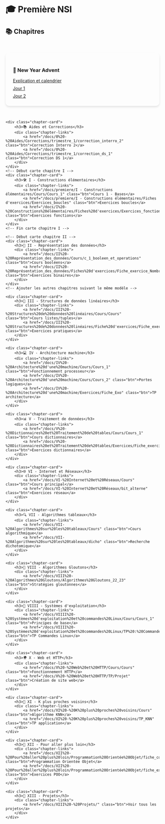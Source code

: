 # 🎓 Première NSI

## 📚 Chapitres

<style>
.chapter-cards {
    display: grid;
    grid-template-columns: repeat(auto-fit, minmax(300px, 1fr));
    gap: 2rem;
    padding: 2rem 0;
}

.chapter-card {
    background: var(--md-default-bg-color);
    border-radius: 12px;
    padding: 1.5rem;
    box-shadow: 0 4px 6px rgba(0, 0, 0, 0.1);
    transition: transform 0.3s ease;
}

.chapter-card:hover {
    transform: translateY(-5px);
}

.chapter-links {
    display: flex;
    flex-direction: column;
    gap: 0.5rem;
    margin-top: 1rem;
}
</style>

<section class="chapter-cards">
    <!-- Section Aides et New Year Advent -->
    <div class="chapter-card">
        <h3>🎄 New Year Advent</h3>
        <div class="chapter-links">
            <a href="/docs/0 - New Year Advent/new_year_advent" class="btn">Explication et calendrier</a>
            <a href="/docs/0%20-%20New%20Year%20Advent/Exercices%20J1%20-%20J9/Jour_1" class="btn">Jour 1</a>
            <a href="/docs/0%20-%20New%20Year%20Advent/Exercices%20J1%20-%20J9/Jour_2" class="btn">Jour 2</a>
        </div>
    </div>

    <div class="chapter-card">
        <h3>📚 Aides et Corrections</h3>
        <div class="chapter-links">
            <a href="/docs/0%20-%20Aides/Corrections/trimestre_1/correction_interro_2" class="btn">Correction Interro 2</a>
            <a href="/docs/0%20-%20Aides/Corrections/trimestre_1/correction_ds_1" class="btn">Correction DS 1</a>
        </div>
    </div>
    <!-- Début carte chapitre I -->
    <div class="chapter-card">
        <h3>🛠️ I - Constructions élémentaires</h3>
        <div class="chapter-links">
            <a href="/docs/premiere/I - Constructions élémentaires/Cours/Cours_1" class="btn">Cours 1 - Bases</a>
            <a href="/docs/premiere/I - Constructions élémentaires/Fiches d'exercices/Exercices_boucles" class="btn">Exercices boucles</a>
            <a href="/docs/I%20-%20Constructions%20élémentaires/Fiches%20d'exercices/Exercices_fonctions" class="btn">Exercices fonctions</a>
        </div>
    </div>
    <!-- Fin carte chapitre I -->

    <!-- Début carte chapitre II -->
    <div class="chapter-card">
        <h3>🔢 II - Représentation des données</h3>
        <div class="chapter-links">
            <a href="/docs/II%20-%20Représentation_des_données/Cours/c_1_booleen_et_operations" class="btn">Cours booléens</a>
            <a href="/docs/II%20-%20Représentation_des_données/Fiches%20d'exercices/Fiche_exercice_Nombres_binaires" class="btn">Exercices binaires</a>
        </div>
    </div>
    <!-- Ajouter les autres chapitres suivant le même modèle -->

    <div class="chapter-card">
        <h3>🧱 III - Structures de données linéaires</h3>
        <div class="chapter-links">
            <a href="/docs/III%20-%20Structures%20de%20données%20linéaires/Cours/Cours" class="btn">Cours listes/tuples</a>
            <a href="/docs/III%20-%20Structures%20de%20données%20linéaires/Fiche%20d'exercices/Fiche_exercices_tuples_listes" class="btn">Exercices pratiques</a>
        </div>
    </div>

    <div class="chapter-card">
        <h3>💻 IV - Architecture machine</h3>
        <div class="chapter-links">
            <a href="/docs/IV%20-%20Architecture%20d'une%20machine/Cours/Cours_1" class="btn">Fonctionnement processeur</a>
            <a href="/docs/IV%20-%20Architecture%20d'une%20machine/Cours/Cours_2" class="btn">Portes logiques</a>
            <a href="/docs/IV%20-%20Architecture%20d'une%20machine/Exercices/Fiche_Exo" class="btn">TP architecture</a>
        </div>
    </div>

    <div class="chapter-card">
        <h3>📊 V - Traitement de données</h3>
        <div class="chapter-links">
            <a href="/docs/V%20-%20Dictionnaires%20et%20Traitement%20de%20tables/Cours/Cours_1" class="btn">Cours dictionnaires</a>
            <a href="/docs/V%20-%20Dictionnaires%20et%20Traitement%20de%20tables/Exercices/Fiche_exercices_dictionnaires" class="btn">Exercices dictionnaires</a>
        </div>
    </div>

    <div class="chapter-card">
        <h3>🌐 VI - Internet et Réseaux</h3>
        <div class="chapter-links">
            <a href="/docs/VI-%20Internet%20et%20Réseaux/Cours" class="btn">Cours principal</a>
            <a href="/docs/VI-%20Internet%20et%20Réseaux/bit_alterne" class="btn">Exercices réseau</a>
        </div>
    </div>

    <div class="chapter-card">
        <h3>🔍 VII - Algorithmes tableaux</h3>
        <div class="chapter-links">
            <a href="/docs/VII-%20Algorithmes%20sur%20les%20tableaux/Cours" class="btn">Cours algorithmique</a>
            <a href="/docs/VII-%20Algorithmes%20sur%20les%20tableaux/dicho" class="btn">Recherche dichotomique</a>
        </div>
    </div>

    <div class="chapter-card">
        <h3>🧠 VIII - Algorithmes Gloutons</h3>
        <div class="chapter-links">
            <a href="/docs/VIII%20-%20Algorithmes%20Gloutons/Algorithmes%20Gloutons_22_23" class="btn">Stratégies gloutonnes</a>
        </div>
    </div>

    <div class="chapter-card">
        <h3>🐧 VIIII - Systèmes d'exploitation</h3>
        <div class="chapter-links">
            <a href="/docs/VIIII%20-%20Systèmes%20d'exploitation%20et%20commandes%20Linux/Cours/Cours_1" class="btn">Principes de base</a>
            <a href="/docs/VIIII%20-%20Systèmes%20d'exploitation%20et%20commandes%20Linux/TP%20:%20Commandes%20Linux/TP_commandes_linux" class="btn">TP Commandes Linux</a>
        </div>
    </div>

    <div class="chapter-card">
        <h3>🌍 X - Web et HTTP</h3>
        <div class="chapter-links">
            <a href="/docs/X%20-%20Web%20et%20HTTP/Cours/Cours" class="btn">Fonctionnement HTTP</a>
            <a href="/docs/X%20-%20Web%20et%20HTTP/TP/Projet" class="btn">Création de site web</a>
        </div>
    </div>

    <div class="chapter-card">
        <h3>🤖 XI - K plus proches voisins</h3>
        <div class="chapter-links">
            <a href="/docs/XI%20-%20K%20plus%20proches%20voisins/Cours" class="btn">Algorithme KNN</a>
            <a href="/docs/XI%20-%20K%20plus%20proches%20voisins/TP_KNN" class="btn">TP application</a>
        </div>
    </div>

    <div class="chapter-card">
        <h3>🚀 XII - Pour aller plus loin</h3>
        <div class="chapter-links">
            <a href="/docs/XII%20-%20Pour%20aller%20plus%20loin/Programmation%20Orientée%20Objet/fiche_cours" class="btn">Programmation Orientée Objet</a>
            <a href="/docs/XII%20-%20Pour%20aller%20plus%20loin/Programmation%20Orientée%20Objet/fiche_exercices" class="btn">Exercices POO</a>
        </div>
    </div>

    <div class="chapter-card">
        <h3>🎨 XIII - Projets</h3>
        <div class="chapter-links">
            <a href="/docs/XIII%20-%20Projets/" class="btn">Voir tous les projets</a>
        </div>
    </div>
</section>
